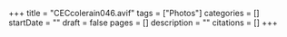 +++
title = "CECcolerain046.avif"
tags = ["Photos"]
categories = []
startDate = ""
draft = false
pages = []
description = ""
citations = []
+++
